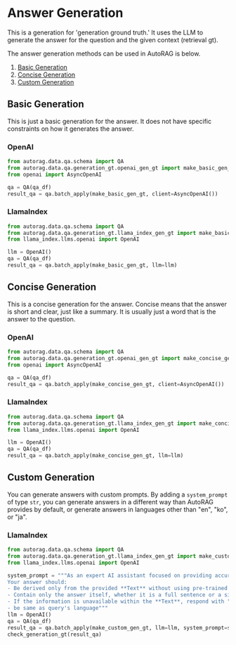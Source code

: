 # Answer Generation

This is a generation for 'generation ground truth.'
It uses the LLM to generate the answer for the question and the given context (retrieval gt).

The answer generation methods can be used in AutoRAG is below.

1. [Basic Generation](#basic-generation)
2. [Concise Generation](#concise-generation)
3. [Custom Generation](#custom-generation)

## Basic Generation
This is just a basic generation for the answer.
It does not have specific constraints on how it generates the answer.

### OpenAI

```python
from autorag.data.qa.schema import QA
from autorag.data.qa.generation_gt.openai_gen_gt import make_basic_gen_gt
from openai import AsyncOpenAI

qa = QA(qa_df)
result_qa = qa.batch_apply(make_basic_gen_gt, client=AsyncOpenAI())
```

### LlamaIndex

```python
from autorag.data.qa.schema import QA
from autorag.data.qa.generation_gt.llama_index_gen_gt import make_basic_gen_gt
from llama_index.llms.openai import OpenAI

llm = OpenAI()
qa = QA(qa_df)
result_qa = qa.batch_apply(make_basic_gen_gt, llm=llm)
```

## Concise Generation
This is a concise generation for the answer.
Concise means that the answer is short and clear, just like a summary.
It is usually just a word that is the answer to the question.

### OpenAI

```python
from autorag.data.qa.schema import QA
from autorag.data.qa.generation_gt.openai_gen_gt import make_concise_gen_gt
from openai import AsyncOpenAI

qa = QA(qa_df)
result_qa = qa.batch_apply(make_concise_gen_gt, client=AsyncOpenAI())
```

### LlamaIndex

```python
from autorag.data.qa.schema import QA
from autorag.data.qa.generation_gt.llama_index_gen_gt import make_concise_gen_gt
from llama_index.llms.openai import OpenAI

llm = OpenAI()
qa = QA(qa_df)
result_qa = qa.batch_apply(make_concise_gen_gt, llm=llm)
```

## Custom Generation
You can generate answers with custom prompts. By adding a `system_prompt` of type `str`, you can generate answers in a different way than AutoRAG provides by default, or generate answers in languages other than "en", "ko", or "ja".
### LlamaIndex
```python
from autorag.data.qa.schema import QA
from autorag.data.qa.generation_gt.llama_index_gen_gt import make_custom_gen_gt
from llama_index.llms.openai import OpenAI

system_prompt = """As an expert AI assistant focused on providing accurate and concise responses, generate an answer for the question based strictly on the given **Text**.
Your answer should:
- Be derived only from the provided **Text** without using pre-trained knowledge.
- Contain only the answer itself, whether it is a full sentence or a single word, without any introductory phrases or extra commentary.
- If the information is unavailable within the **Text**, respond with "I don't know."
- be same as query's language"""
llm = OpenAI()
qa = QA(qa_df)
result_qa = qa.batch_apply(make_custom_gen_gt, llm=llm, system_prompt=system_prompt)
check_generation_gt(result_qa)
```
